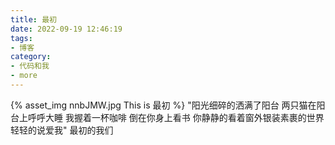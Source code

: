 ```yaml
---
title: 最初
date: 2022-09-19 12:46:19
tags:
- 博客
category:
- 代码和我
- more
---
```

{% asset_img nnbJMW.jpg This is 最初 %}
"阳光细碎的洒满了阳台 两只猫在阳台上呼呼大睡 我握着一杯咖啡 倒在你身上看书 你静静的看着窗外银装素裹的世界 轻轻的说爱我"        最初的我们
